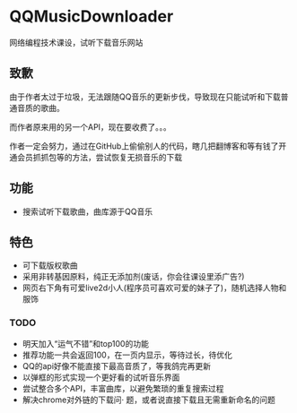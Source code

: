 # QQMusicDownloader
网络编程技术课设，试听下载音乐网站

## 致歉
由于作者太过于垃圾，无法跟随QQ音乐的更新步伐，导致现在只能试听和下载普通音质的歌曲。

而作者原来用的另一个API，现在要收费了。。。

作者一定会努力，通过在GitHub上偷偷别人的代码，瞎几把翻博客和等有钱了开通会员抓抓包等的方法，尝试恢复无损音乐的下载

## 功能
- 搜索试听下载歌曲，曲库源于QQ音乐

## 特色
- 可下载版权歌曲
- 采用非转基因原料，纯正无添加剂(废话，你会往课设里添广告?)
- 网页右下角有可爱live2d小人(程序员可喜欢可爱的妹子了)，随机选择人物和服饰

### TODO
- 明天加入“运气不错”和top100的功能
- 推荐功能一共会返回100，在一页内显示，等待过长，待优化
- QQ的api好像不能直接下最高音质了，等我鸽完再更新
- 以弹框的形式实现一个更好看的试听音乐界面
- 尝试整合多个API，丰富曲库，以避免繁琐的重复搜索过程
- 解决chrome对外链的下载问·  题，或者说直接下载且无需重新命名的问题